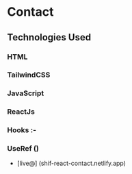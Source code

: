 # Contact       
 ## Technologies Used
   ### HTML
  ### TailwindCSS
### JavaScript
 ### ReactJs
  ### Hooks :-
 ### UseRef ()

- [live@] (shif-react-contact.netlify.app)